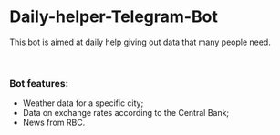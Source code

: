 # Daily-helper-Telegram-Bot
<p>This bot is aimed at daily help giving out data that many people need.</p><br>
<h3>Bot features:</h3>
<uL>
    <li>Weather data for a specific city;</li>
    <li>Data on exchange rates according to the Central Bank;</li>
    <li>News from RBC.</li>
</ul>